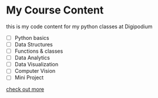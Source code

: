 # My Course Content
this is my code content for my python classes at Digipodium

- [ ] Python basics
- [ ] Data Structures
- [ ] Functions & classes
- [ ] Data Analytics
- [ ] Data Visualization
- [ ] Computer Vision
- [ ] Mini Project

[check out more](https://digipodium.com)